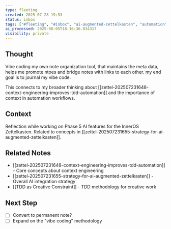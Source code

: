 ```yaml
---
type: fleeting
created: 2025-07-28 19:53
status: inbox
tags: ["#fleeting", "#inbox", "ai-augmented-zettelkasten", "automation", "context-engineering", "creative-constraint", "journaling", "linking-notes"]
ai_processed: 2025-08-05T18:16:36.834317
visibility: private
---
```

<!--
NOTE: This file uses a static date for validation. For new notes, use:
created: 2025-07-28 19:57
-->

## Thought  
Vibe coding my own note organization tool, that maintains the meta data, helps me promote ntoes and bridge notes with links to each other. my end goal is to journal my vibe code.

This connects to my broader thinking about [[zettel-202507231648-context-engineering-improves-tdd-automation]] and the importance of context in automation workflows.

## Context  
Reflection while working on Phase 5 AI features for the InnerOS Zettelkasten. Related to concepts in [[zettel-202507231655-strategy-for-ai-augmented-zettelkasten]].

## Related Notes
- [[zettel-202507231648-context-engineering-improves-tdd-automation]] - Core concepts about context engineering
- [[zettel-202507231655-strategy-for-ai-augmented-zettelkasten]] - Overall AI integration strategy
- [[TDD as Creative Constraint]] - TDD methodology for creative work

## Next Step  
- [ ] Convert to permanent note?
- [ ] Expand on the "vibe coding" methodology
